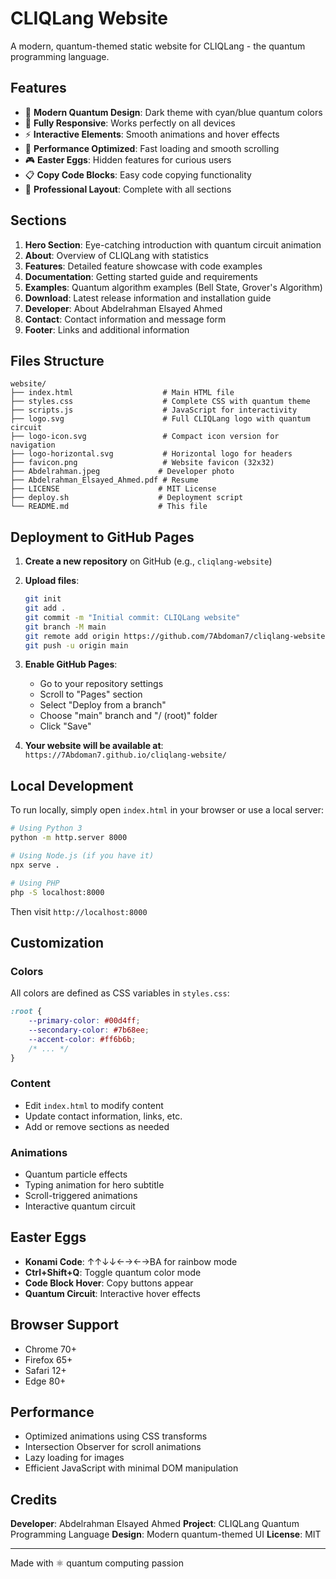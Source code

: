 # CLIQLang Website

A modern, quantum-themed static website for CLIQLang - the quantum programming language.

## Features

- 🎨 **Modern Quantum Design**: Dark theme with cyan/blue quantum colors
- 📱 **Fully Responsive**: Works perfectly on all devices
- ⚡ **Interactive Elements**: Smooth animations and hover effects
- 🚀 **Performance Optimized**: Fast loading and smooth scrolling
- 🎮 **Easter Eggs**: Hidden features for curious users
- 📋 **Copy Code Blocks**: Easy code copying functionality
- 🌟 **Professional Layout**: Complete with all sections

## Sections

1. **Hero Section**: Eye-catching introduction with quantum circuit animation
2. **About**: Overview of CLIQLang with statistics
3. **Features**: Detailed feature showcase with code examples
4. **Documentation**: Getting started guide and requirements
5. **Examples**: Quantum algorithm examples (Bell State, Grover's Algorithm)
6. **Download**: Latest release information and installation guide
7. **Developer**: About Abdelrahman Elsayed Ahmed
8. **Contact**: Contact information and message form
9. **Footer**: Links and additional information

## Files Structure

```
website/
├── index.html                    # Main HTML file
├── styles.css                    # Complete CSS with quantum theme
├── scripts.js                    # JavaScript for interactivity
├── logo.svg                      # Full CLIQLang logo with quantum circuit
├── logo-icon.svg                 # Compact icon version for navigation
├── logo-horizontal.svg           # Horizontal logo for headers
├── favicon.png                   # Website favicon (32x32)
├── Abdelrahman.jpeg             # Developer photo
├── Abdelrahman_Elsayed_Ahmed.pdf # Resume
├── LICENSE                      # MIT License
├── deploy.sh                    # Deployment script
└── README.md                    # This file
```

## Deployment to GitHub Pages

1. **Create a new repository** on GitHub (e.g., `cliqlang-website`)

2. **Upload files**:
   ```bash
   git init
   git add .
   git commit -m "Initial commit: CLIQLang website"
   git branch -M main
   git remote add origin https://github.com/7Abdoman7/cliqlang-website.git
   git push -u origin main
   ```

3. **Enable GitHub Pages**:
   - Go to your repository settings
   - Scroll to "Pages" section
   - Select "Deploy from a branch"
   - Choose "main" branch and "/ (root)" folder
   - Click "Save"

4. **Your website will be available at**:
   `https://7Abdoman7.github.io/cliqlang-website/`

## Local Development

To run locally, simply open `index.html` in your browser or use a local server:

```bash
# Using Python 3
python -m http.server 8000

# Using Node.js (if you have it)
npx serve .

# Using PHP
php -S localhost:8000
```

Then visit `http://localhost:8000`

## Customization

### Colors
All colors are defined as CSS variables in `styles.css`:
```css
:root {
    --primary-color: #00d4ff;
    --secondary-color: #7b68ee;
    --accent-color: #ff6b6b;
    /* ... */
}
```

### Content
- Edit `index.html` to modify content
- Update contact information, links, etc.
- Add or remove sections as needed

### Animations
- Quantum particle effects
- Typing animation for hero subtitle
- Scroll-triggered animations
- Interactive quantum circuit

## Easter Eggs

- **Konami Code**: ↑↑↓↓←→←→BA for rainbow mode
- **Ctrl+Shift+Q**: Toggle quantum color mode
- **Code Block Hover**: Copy buttons appear
- **Quantum Circuit**: Interactive hover effects

## Browser Support

- Chrome 70+
- Firefox 65+
- Safari 12+
- Edge 80+

## Performance

- Optimized animations using CSS transforms
- Intersection Observer for scroll animations
- Lazy loading for images
- Efficient JavaScript with minimal DOM manipulation

## Credits

**Developer**: Abdelrahman Elsayed Ahmed
**Project**: CLIQLang Quantum Programming Language
**Design**: Modern quantum-themed UI
**License**: MIT

---

Made with ⚛️ quantum computing passion
